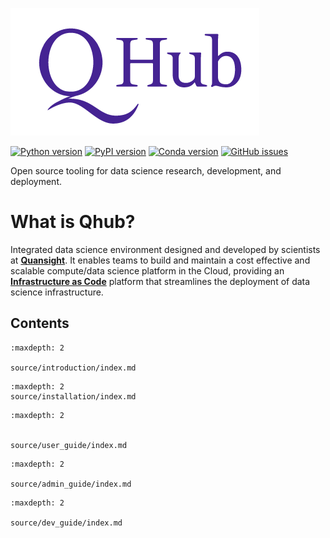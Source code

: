 ![quansight_logo](source/images/qhub_logo.png)

[![Python version](https://img.shields.io/badge/python-3.6%20%7C%203.7%20%7C%203.8-blue.svg)](https://pypi.org/project/qhub/)
[![PyPI version](https://badge.fury.io/py/qhub.svg)](https://badge.fury.io/py/qhub)
[![Conda version](https://img.shields.io/badge/conda--forge-v0.3.0-%234f28a8)](https://anaconda.org/conda-forge/qhub)
[![GitHub issues](https://img.shields.io/github/issues/quansight/qhub?style=plastic)](https://github.com/Quansight/qhub/issues/new/choose)


Open source tooling for data science research, development, and deployment.

# What is Qhub?

Integrated data science environment designed and developed by
scientists at [**Quansight**](https://www.quansight.com/).  It enables
teams to build and maintain a cost effective and scalable compute/data
science platform in the Cloud, providing an [**Infrastructure as
Code**](https://en.wikipedia.org/wiki/Infrastructure_as_code) platform
that streamlines the deployment of data science infrastructure. 

## Contents

```{toctree}
:maxdepth: 2

source/introduction/index.md
```

```{toctree}
:maxdepth: 2
source/installation/index.md
``` 

```{toctree}
:maxdepth: 2


source/user_guide/index.md
```

```{toctree}
:maxdepth: 2

source/admin_guide/index.md
```

```{toctree}
:maxdepth: 2

source/dev_guide/index.md
```

